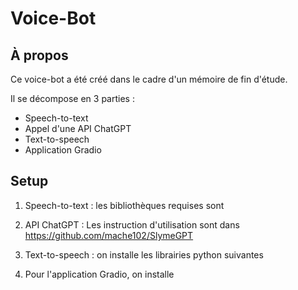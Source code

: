 # Voice-Bot

## À propos
Ce voice-bot a été créé dans le cadre d'un mémoire de fin d'étude.

Il se décompose en 3 parties :
* Speech-to-text
* Appel d'une API ChatGPT
* Text-to-speech
* Application Gradio



## Setup
1. Speech-to-text : les bibliothèques requises sont

2. API ChatGPT : Les instruction d'utilisation sont dans https://github.com/mache102/SlymeGPT

3. Text-to-speech : on installe les librairies python suivantes

4. Pour l'application Gradio, on installe
